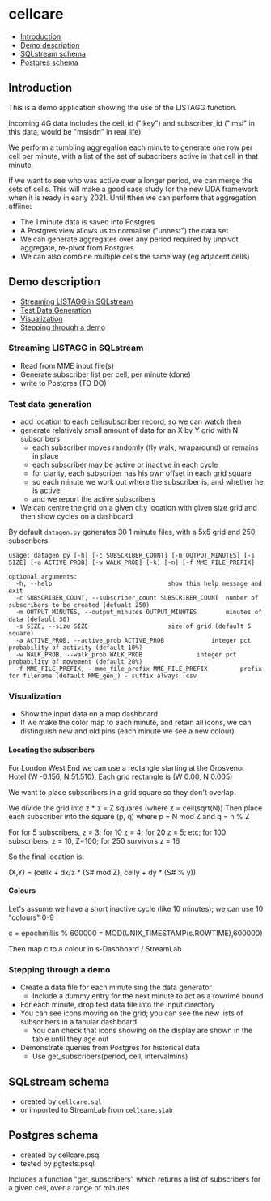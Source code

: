 # cellcare

* [Introduction](#introduction)
* [Demo description](#demo-description)
* [SQLstream schema](#sqlstream-schema)
* [Postgres schema](#postgres-schema)

## Introduction

This is a demo application showing the use of the LISTAGG function.

Incoming 4G data includes the cell_id ("lkey") and subscriber_id ("imsi" in this data, would be "msisdn" in real life).

We perform a tumbling aggregation each minute to generate one row per cell per minute, with a list of the set of subscribers active in that cell in that minute.

If we want to see who was active over a longer period, we can merge the sets of cells. This will make a good case study for the new UDA framework when it is ready in early 2021. Until tthen we can perform that aggregation offline:

* The 1 minute data is saved into Postgres
* A Postgres view allows us to normalise ("unnest") the data set
* We can generate aggregates over any period required by unpivot, aggregate, re-pivot from Postgres.
* We can also combine multiple cells the same way (eg adjacent cells)


## Demo description

* [Streaming LISTAGG in SQLstream](#streaming-listagg-in-SQLstream)
* [Test Data Generation](#test-data-generation)
* [Visualization](#visualization)
* [Stepping through a demo](#stepping-through-a-demo)

### Streaming LISTAGG in SQLstream

* Read from MME input file(s)
* Generate subscriber list per cell, per minute (done)
* write to Postgres (TO DO)

### Test data generation

* add location to each cell/subscriber record, so we can watch then
* generate relatively small amount of data for an X by Y grid with N subscribers
  * each subscriber moves randomly (fly walk, wraparound) or remains in place
  * each subscriber may be active or inactive in each cycle
  * for clarity, each subscriber has his own offset in each grid square
  * so each minute we work out where the subscriber is, and whether he is active
  * and we report the active subscribers
* We can centre the grid on a given city location with given size grid and then show cycles on a dashboard

By default `datagen.py` generates 30 1 minute files, with a 5x5 grid and 250 subscribers

```
usage: datagen.py [-h] [-c SUBSCRIBER_COUNT] [-m OUTPUT_MINUTES] [-s SIZE] [-a ACTIVE_PROB] [-w WALK_PROB] [-k] [-n] [-f MME_FILE_PREFIX]

optional arguments:
  -h, --help            					show this help message and exit
  -c SUBSCRIBER_COUNT, --subscriber_count SUBSCRIBER_COUNT	number of subscribers to be created (defualt 250)
  -m OUTPUT_MINUTES, --output_minutes OUTPUT_MINUTES		minutes of data (default 30)
  -s SIZE, --size SIZE  					size of grid (default 5 square)
  -a ACTIVE_PROB, --active_prob ACTIVE_PROB 			integer pct probability of activity (default 10%)
  -w WALK_PROB, --walk_prob WALK_PROB 				integer pct probability of movement (default 20%)
  -f MME_FILE_PREFIX, --mme_file_prefix MME_FILE_PREFIX         prefix for filename (default MME_gen_) - suffix always .csv
```

### Visualization

* Show the input data on a map dashboard
* If we make the color map to each minute, and retain all icons, we can distinguish new and old pins (each minute we see a new colour)

#### Locating the subscribers

For London West End we can use a rectangle starting at the Grosvenor Hotel (W -0.156, N 51.510), Each grid rectangle is (W 0.00, N 0.005)

We want to place subscribers in a grid square so they don't overlap. 

We divide the grid into z * z = Z squares (where z = ceil(sqrt(N))
Then place each subscriber into the square (p, q) where p = N mod Z and q = n % Z

For for 5 subscribers, z = 3; for 10 z = 4; for 20 z = 5; etc; for 100 subscribers, z =  10, Z=100; for 250 survivors z = 16

So the final location is:

(X,Y) = (cellx + dx/z * (S# mod Z), celly + dy * (S# % y))

#### Colours

Let's assume we have a short inactive cycle (like 10 minutes); we can use 10 "colours" 0-9

c = epochmillis % 600000 = MOD(UNIX_TIMESTAMP(s.ROWTIME),600000)

Then map c to a colour in s-Dashboard / StreamLab

### Stepping through a demo

* Create a data file for each minute sing the data generator
  * Include a dummy entry for the next minute to act as a rowrime bound
* For each minute, drop test data file into the input directory
* You can see icons moving on the grid; you can see the new lists of subscribers in a tabular dashboard
  * You can check that icons showing on the display are shown in the table until they age out
* Demonstrate queries from Postgres for historical data
  * Use get_subscribers(period, cell, intervalmins)


## SQLstream schema

* created by `cellcare.sql`
* or imported to StreamLab from `cellcare.slab`

## Postgres schema

* created by cellcare.psql
* tested by pgtests.psql

Includes a function "get_subscribers" which returns a list of subscribers for a given cell, over a range of minutes



